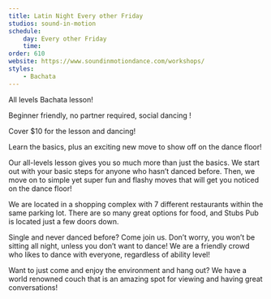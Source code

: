 ```yaml
---
title: Latin Night Every other Friday
studios: sound-in-motion
schedule:
    day: Every other Friday
    time: 
order: 610
website: https://www.soundinmotiondance.com/workshops/
styles:
    - Bachata
---
```

All levels Bachata lesson!

Beginner friendly, no partner required, social dancing !

Cover $10 for the lesson and dancing!

Learn the basics, plus an exciting new move to show off on the dance floor!

Our all-levels lesson gives you so much more than just the basics.
We start out with your basic steps for anyone who hasn’t danced before. Then, we move on to simple yet super fun and flashy moves that will get you noticed on the dance floor!

We are located in a shopping complex with 7 different restaurants within the same parking lot. There are so many great options for food, and Stubs Pub is located just a few doors down.

Single and never danced before? Come join us. Don’t worry, you won’t be sitting all night, unless you don’t want to dance! We are a friendly crowd who likes to dance with everyone, regardless of ability level!

Want to just come and enjoy the environment and hang out? We have a world renowned couch that is an amazing spot for viewing and having great conversations!